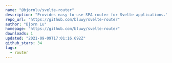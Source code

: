 ```yaml
---
name: "@bjornlu/svelte-router"
description: "Provides easy-to-use SPA router for Svelte applications."
repo_url: "https://github.com/bluwy/svelte-router"
author: "Bjorn Lu"
homepage: "https://github.com/bluwy/svelte-router"
downloads: 1
updated: "2021-09-09T17:01:16.692Z"
github_stars: 34
tags: 
  - router
---
```

